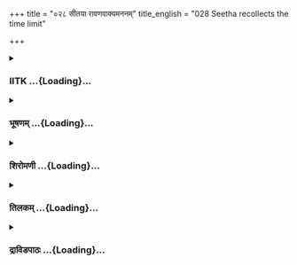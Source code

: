 +++
title = "०२८ सीतया रावणवाक्यमननम्"
title_english = "028 Seetha recollects the time limit"

+++
<div caption="श्रीराम-हरिसीताराममूर्ति-घनपाठिभ्यां वचनम्" class="audioEmbed" src="https://archive.org/download/Ramayana-recitation-Sriram-harisItArAmamUrti-Ghanapaati-v2/Kanda_5/Kanda_5_SK-028-Seetha_recollects_the_time_limit.mp3"></div>

<div class="js_include collapsed" newlevelforh1="3" title="IITK" unfilled url="/purANam/rAmAyaNam/audIchya-pAThaH/iitk/5_sundarakANDam/04-sItA-pIDanam/028_sItayA_rAvaNavAkyamananam.md">
<details><summary><h3>IITK ...{Loading}...</h3></summary>

Sita's wailings -- finaly finds some auspicious signs.



#### श्लोकः
##### मूलम्
सा राक्षसेन्द्रस्य वचो निशम्य  
तद्रावणस्याप्रियमप्रियार्ता।  
सीता वितत्रास यथा वनान्ते  
सिंहाभिपन्ना गजराजकन्या॥5.28.1॥

##### शब्दार्थः
सा सीता that Sita, राक्षसेन्द्रस्य demon king's, रावणस्य Ravana's, अप्रियम् unpleasant news, तत् that, वचः word, निशम्य after hearing, अप्रियार्ता restless, वनान्ते in the midst of the forest, सिंहाभिपन्ना caught by the lion, गजराजकन्या यथा like young calf of a lordly elephant, वितत्रास frightened.

##### आङ्ग्लानुवादः
After hearing the unpleasant words spoken by the king of demons, which caused restlessness and sorrow to Sita, she was terrified like the young calf of a lordly elephant fallen into the clutches of a lion in the midst of the forest.



#### श्लोकः
##### मूलम्
सा राक्षसीमध्यगता च भीरु  
र्वाग्भिर्भृशं रावणतर्जिता च।  
कान्तारमध्ये विजने विसृष्टा  
बालेव कन्या विललाप सीता॥5.28.2॥

##### शब्दार्थः
राक्षसीमध्यगता encircled by the shedemons, भीरुः soft natured, भृशम् excessively, वाग्भिः with words, रावणतर्जिता च threatened by Ravana, सा that, सीता Sita, विजने desolate, कान्तारमध्ये in the midst of the forest, विसृष्टा deserted, बाला young, कन्या इव like a girl, विललाप wept.

##### आङ्ग्लानुवादः
Encircled by the demonesses, Sita was repeatedly humiliated by Ravana's cruel words.  
She wept like a young girl deserted in a desolate forest.



#### श्लोकः
##### मूलम्
सत्यं बतेदं प्रवदन्ति लोके  
नाकालमृत्युर्भवतीति सन्तः।  
यत्राहमेवं परिभर्त्स्यमाना  
जीवामि दीना क्षणमप्यपुण्या॥5.28.3॥

##### शब्दार्थः
लोके in the world, अकालमृत्युः untimely death, न भवति does not occur, इति like this, इदम् thus, सत्यम् true, सन्तः elders, प्रवदन्ति say, यत्र wherever, एवम् this way, परिभर्त्स्यमाना being threatened, अपुण्या who lacks merits, अहम् I am, दीना pitiable, क्षणमपि even a second also, जीवामि I live, बत alas.

##### आङ्ग्लानुवादः
"Even though I am threatened like this, I am living pitiably because of lack of merit. Indeed I regret my survival due to my bad luck. Elders say that death will not ocurr before its time. It seems to be true.



#### श्लोकः
##### मूलम्
सुखाद्विहीनं बहुदुःखपूर्ण  
मिदं तु नूनं हृदयं स्थिरं मे।  
विशीर्यते यन्न सहस्रधाऽद्य  
वज्राहतं शृङ्गमिवाचलस्य॥5.28.4॥

##### शब्दार्थः
सुखात् of joy, विहीनम् devoid, बहुदुःखपूर्णम् filled with agony, इदम् this, मे my, हृदयम् heart, नूनम् surely, स्थिरम् hard, यत् such, वज्राहतम् hit by a thunderbolt, अचलस्य of a mountain, शृङ्गमिव like the top, सहस्रधा into a thousand pieces, अद्य now, न विशीर्यते it is not breaking.

##### आङ्ग्लानुवादः
"Even though I am devoid of joy, and living in deep agony, my heart bursts not into a thousand pieces like the summit of a mountain hit by thunderbolt (lightning).



#### श्लोकः
##### मूलम्
नैवास्ति दोषो मम नूनमत्र वध्याहमस्याप्रियदर्शनस्य।  
भावं न चास्याहमनुप्रदातु मलं द्विजो मन्त्रमिवाद्विजाय॥5.28.5॥

##### शब्दार्थः
अत्र मम here my, दोषः fault, नैवास्ति is not there, अहम् I am, अप्रियदर्शनस्य ugly, अस्य his, वध्या to be killed, अस्मि I am, अहम् I,  अस्य his, भावम् (surrender) my heart, द्विजः brahmin, अद्विजाय to a nonbrahmin, मन्त्रमिव like the veda mantra, अनुप्रदातुम् to impart, न अलम् not proper.

##### आङ्ग्लानुवादः
"I will not be blamed if I commit suicide now.I stand condemned to death in the hands of this ugly Ravana. I cannot bestow my affection on him or surender to his desire like a brahmin would not like to impart Vedic knowledge to a nonbrahmin. (Better die of my own accord than be killed by a sinful ogre).



#### श्लोकः
##### मूलम्
नूनं ममाङ्गान्यचिरादनार्यः  
शस्त्रैश्शितैश्छेत्स्यति राक्षसेन्द्रः।  
तस्मिननागच्छति लोकनाथे  
गर्भस्थजन्तोरिव शल्यकृन्तः॥5.28.6॥

##### शब्दार्थः
लोकनाथे the lord of the world, तस्मिन् he, अनागच्छति before he comes here, अनार्यः vile lord, राक्षसेन्द्रः lord of demons, शल्यकृन्तः barber, गर्भस्थजन्तोरिव like the foetus from the womb,  मम my, अङ्गानि limbs, नूनम् surely, शितैः with sharp, शत्रैः with weapons, छेत्स्यति will cut into pieces.

##### आङ्ग्लानुवादः
"If the lord of the world does not come here before that (time fixed by Ravana) the vile lord of demons will cut me into pieces with weapons just as a barber would cut to pieces the foetus with a sharp knife (in order to save a pregnant woman).



#### श्लोकः
##### मूलम्
दुःखं बतेदं मम दुःखिताया  
मासौ चिरायाधिगमिष्यतो द्वौ।  
बद्धस्य वध्यस्य तथा निशान्ते  
राजापराधादिव तस्करस्य॥5.28.7॥

##### शब्दार्थः
राजापराधात् due to offending the king, बद्धस्य captured, निशान्ते by daybreak, वध्यस्य for execution, तस्करस्य इव like that of a thief, दुःखितायाः of a sorrowful, मम to me, द्वौ two, मासौ months, चिराय is a long duration, अधिगमिष्यतः will be spent, इदम् this, दुःखम् grief, बत alas.

##### आङ्ग्लानुवादः




#### श्लोकः
##### मूलम्
हा राम हा लक्ष्मण हा सुमित्रे  
हा राममातः सह मे जनन्या।  
एषा विपद्याम्यहमल्पभाग्या  
महार्णवे नौरिव मूढवाता॥5.28.8॥

##### शब्दार्थः
हा राम Alas Rama, हा लक्ष्मण Alas Lakshmana, हा सुमित्रे Alas Sumitra, मे my, जनन्या सह  own mother, हा राममातः Alas Rama's mother, अल्पभाग्या an illstarred woman, एषा here, अहम् I, महार्णवे in an ocean, मूढवाता by a whirlwind, नौरिव like a boat, विपद्यामि I am perished.

##### आङ्ग्लानुवादः




#### श्लोकः
##### मूलम्
तरस्विनौ धारयता मृगस्य  
सत्त्वेन रूपं मनुजेन्द्रपुत्रौ।  
नूनं विशस्तौ मम कारणात्तौ  
सिंहर्षभौ द्वाविव वैद्युतेन॥5.28.9॥

##### शब्दार्थः
मृगस्य deer's, रूपम् form, धारयता by taking, सत्त्वेन by a creature, तरस्विनौ these pair of , तौ two, मनुजेन्द्रपुत्रौ princes, वैद्युतेन by bolt of lightning, द्वौ two, सिंहर्षभौ इव two mighty lions, मम कारणात् on my account, नूनम् verily, विशस्तौ are slain.

##### आङ्ग्लानुवादः
"Just like two mighty lions are killed by a bolt of lightning, the two princes must have been killed by a creature in the guise of a deer on my account.



#### श्लोकः
##### मूलम्
नूनं स कालो मृगरूपधारी  
मामल्पभाग्यां लुलुभे तदानीम्।  
यत्रार्यपुत्रं विससर्ज मूढा  
रामानुजं लक्ष्मणपूर्वजं च॥5.28.10॥

##### शब्दार्थः
नूनम् verily, सः such, कालः the spirit of time, मृगरूपधारी in the guise of a deer, तदानीम् then, अल्पभाग्याम् an unfortunate woman, माम् me, लुलुभे tempted, यत्र wherever, मूढा foolish, रामानुजम् Rama's brother, लक्ष्मणपूर्वजम् Lakshmana's elder brother, आर्यपुत्रं च son of a noble king, विससर्ज sent away.

##### आङ्ग्लानुवादः
"Verily, it is the spirit of the time that assumed the form of deer and tempted this unfortunate soul. It was foolish of me to send away, the sons of a noble king, Lakshmana and his elder brother.



#### श्लोकः
##### मूलम्
हा राम सत्यव्रत दीर्घबाहो  
हा पूर्णचन्द्रप्रतिमानवक्त्र।  
हा जीवलोकस्य हितः प्रियश्च  
वध्यां न मां वेत्सि हि राक्षसानाम्॥5.28.11॥

##### शब्दार्थः
सत्यव्रत O unfailing in vows, दीर्घबाहो O longarmed one, हा राम Alas Rama, हा पूर्णचन्द्रप्रतिमानवक्त्र alas one whose face is like the full moon, हा alas, जीवलोकस्य for all the worlds, हितः benefactor, प्रियश्च dear one, माम् me, राक्षसानाम् for demons, वध्याम् to be  
killed, न वेत्सि you are not aware.

##### आङ्ग्लानुवादः




#### श्लोकः
##### मूलम्
अनन्य दैवत्वमियं क्षमा च  
भूमौ च शय्या नियमश्च धर्मे।  
पतिव्रतात्वं विफलं ममेदं  
कृतं कृतघ्नेष्विव मानुषाणाम्॥5.28.12॥

##### शब्दार्थः
अनन्यदैवत्वम् no god other than you, इयम् this, क्षमा च and tolerance, भूमौ on earth, शय्या sleep, धर्मे in righteousness, नियमश्च discipline, पतिव्रतात्वम् my chastity, मम my, इदम् this, कृतघ्नेषु in case of ungrateful man, मानुषाणाम् of human beings, कृतमिव like the help done, विफलम् is futile.

##### आङ्ग्लानुवादः
"I am devoted to you and to no other god. My hardship in sleeping on the ground, my righteousness, my discipline and chastity have all proved futile like the devotion of an ungrateful person.



#### श्लोकः
##### मूलम्
मोघो हि धर्मश्चरितो मयायं  
तथैकपत्नीत्वामिदं निरर्थम्।  
या त्वां न पश्यामि कृशा विवर्णा  
हीना त्वया सङ्गमने निराशा॥5.28.13॥

##### शब्दार्थः
या I who, त्वाम् you, न पश्यामि I do not see, त्वया by you, हीना deprived, सङ्गमने in reuniting, निराशा no hope, कृशा shrunk, विवर्णा pale, मया  by me, चरितः followed, अयम् this, धर्मः righteousness, मोघः हि is in vain, तथा likewise, इदम् this, एकपन्तीत्वम् devotion to you alone, निरर्थम् meaningless.

##### आङ्ग्लानुवादः
"This righteousnes practised by me is in vain like my devotion to you, as I am unable to see you. I am a separated, emaciated, pale with no hope of reuniting with you.



#### श्लोकः
##### मूलम्
पितुर्निदेशं नियमेन कृत्वा  वनान्निवृत्तश्चरितव्रतश्च।  
स्त्रीभिस्तु मन्ये विपुलेक्षणाभिस्त्वं रंस्यसे वीतभयः कृतार्थः॥5.28.14॥

##### शब्दार्थः
त्वम् you, पितुः father's, निदेशम् command, नियमेन truly, कृत्वा following, चरितव्रतश्च after the completion of the pledge, वनात् from the forest, निवृत्तः you return, वीतभयः rid of fear, कृतार्थः an accomplished one, विपुलेक्षणाभिः largeeyed, स्त्रीभिः with damsels, रंस्यसे be revelling, मन्ये I think.

##### आङ्ग्लानुवादः
"Having truly fulfilled your pledge given to your father, you will return from the forest to Ayodhya, rid of all fear, as an accomplished person, will and revel in the company of largeeyed damsels, I think.



#### श्लोकः
##### मूलम्
अहं तु राम त्वयि जातकामा  
चिरं विनाशाय निबद्धभावा।  
मोघं चरित्वाथ तपो व्रतञ्च त्यक्ष्यामि  
धिग्जीवितमल्पभाग्याम्॥5.28.15॥

##### शब्दार्थः
राम Rama, त्वयि at you, जातकामा I loved, अहं तु I am also, विनाशाय for my doom, चिरम् for long, निबद्धभावा with my feeling of love fixed on you, तपः austerities, व्रतं च and vows, मोघम् in vain, चरित्वाथ after practising, जीवितम् life, त्यक्ष्यामि will be giving up, अल्पभाग्याम् I am unfortunate one, धिक् what a pity

##### आङ्ग्लानुवादः
"O RamaI loved you and concentrated all my love on you for a long time only for my doom. I have observed vows and austerities in vain. I cannot continue it for long. Here I am giving up my life. Fie upon this luckless one (me).



#### श्लोकः
##### मूलम्
सा जीवितं क्षिप्रमहं त्यजेयं  
विषेण शस्त्रेण शितेन वापि।  
विषस्य दाता न हि मेऽस्ति कश्चि  
च्छस्त्रस्य वा वेश्मनि राक्षसस्य॥5.28.16॥

##### शब्दार्थः
सा अहम् that I, क्षिप्रम् at once, जीवितम् life, विषेण by poisoning, शितेन by a sharp one, शस्त्रेण by a weapon, वापि or else, त्यजेयम् I give up, राक्षसस्य demon's, वेश्मनि at his residence, मे to me, विषस्य of poison, शस्त्रस्य वा or of weapon, दाता donor, कश्चित् any one, नास्ति is not found.

##### आङ्ग्लानुवादः
"I will end my life at once by taking poison or else by a sharp weapon. Alas There is none to give get me poison or a weapon at this demon's residence".



#### श्लोकः
##### मूलम्
इतीव देवी बहुधा विलप्य  
सर्वात्मना राममनुस्मरन्ती।  
प्रवेपमाना परिशुष्कवक्त्रा  
नगोत्तमं पुष्पितमाससाद॥5.28.17॥

##### शब्दार्थः
देवी queen, इतीव in that way, बहुधा in many ways, विलप्य  wailing, सर्वात्मना self of all, रामम् Rama, अनुस्मरन्ती constantly remembering, प्रवेपमाना shivering, परिशुष्कवक्त्रा pale face, पुष्पितम् in bloom, नगोत्तमम् great tree, आससाद approached.

##### आङ्ग्लानुवादः
Queen Sita was wailing in many ways, constantly remembering Rama, the soul of all. Shivering, her face pales as she approached the great Simsupa tree in bloom.



#### श्लोकः
##### मूलम्
सा शोकतप्ता बहुधा विचिन्त्य  
सीताऽथ वेण्युद्ग्रथनं गृहीत्वा।  
उद्बुध्य वेण्युद्ग्रथनेन शीघ्रमहं  
गमिष्यामि यमस्य मूलम्॥5.28.18॥

##### शब्दार्थः
शोकाभितप्ता burning with grief, सीता Sita, बहुधा in many ways, विचिन्त्य after worrying, अथ then, वेण्युद्ग्रथनम् braid of her hair, गृहीत्वा holding, अहम् I, वेण्युद्ग्रथनेन by the braid, उद्बुध्य tie, शीघ्रम् quickly, यमस्य lord of death's, मूलम् presence, गमिष्यामि I will reach.

##### आङ्ग्लानुवादः
"Burning in grief, worrying in many ways, Sita took hold of her braid and said", by tying myself with this braid I shall quickly reach the presence of the lord of death".



#### श्लोकः
##### मूलम्
उपस्थिता सा मृदुसर्वगात्री  
शाखां गृहत्वाऽध नगस्य तस्य।  
तस्यास्तु रामं प्रविचिन्तयन्त्या  
रामानुजं स्वं च कुलं शुभाङ्ग्याः॥5.28.19॥  
शेकानिमित्तानि तथा बहूनि  
धैर्यार्जितानि प्रवराणि लोके।  
प्रादुर्निमित्तानि तदा बभूवुः  
पुरापि सिद्धान्युपलक्षितानि॥5.28.20॥

##### शब्दार्थः
अथ and then, मृदसर्वगात्री lady of delicate limbs, सा she, तस्य of that, नगस्य tree's, शाखाम् branch, गृहीत्वा holding, उपस्थिता stood, रामम् Rama, रामानुजम् Rama's brother, स्वं कुलं च and their family, प्रविचिन्तयन्त्याः was thinking, शुभाङ्ग्याः of charming body, तस्याः तु her, तदा then, शोकानिमित्तानि dispellers of sorrow, धैर्यार्जितानि harbingers of courage, लोके in the world, प्रवराणि foremost, तथा similarly, पुरापि ancient times also, सिद्धानि results, उपलक्षितानि  been proven, बहूनि many, निमित्तानि omens, प्रादुर्भभूवुः manifested.

##### आङ्ग्लानुवादः
Sita of delicate limbs approached the Simsupa tree and held on to a branch and stood. While she was thinking of Rama and Lakshmana and their noble family many  omens of proven results appeared on her auspicious charming body. These omens were dispellers of grief, and harbingers of courage in the world as declared from  
ancient times. (Now) they manifested themselves.  

#### समाप्तिः
 श्रीमद्रामायणे वाल्मीकीय आदिकाव्ये सुन्दरकाण्डे अष्टाविंशस्सर्गः॥  
Thus ends the twentyeigth sarga of Sundarakanda of the holy Ramayana, the first epic composed by sage Valmiki.

</details>
</div>
<div class="js_include collapsed" newlevelforh1="3" title="भूषणम्" unfilled url="/purANam/rAmAyaNam/audIchya-pAThaH/TIkA/bhUShaNa_iitk/5_sundarakANDam/04-sItA-pIDanam/028_sItayA_rAvaNavAkyamananam.md">
<details><summary><h3>भूषणम् ...{Loading}...</h3></summary>



सा राक्षसेन्द्रस्य वचो निशम्य तद्रावणस्याप्रियमप्रियार्ता ।  

सीता वितत्रास यथा वनान्ते सिंहाभिपन्ना गजराजकन्या  ॥  ५।२८।१ ॥   

सा राक्षसीमध्यगता च भीरुर्वाग्भिर्भृशं रावणतर्जिता च ।  

कान्तारमध्ये विजने विसृष्टा बालेव कन्या विललाप सीता  ॥  ५।२८।२ ॥   

सा राक्षसेन्द्रस्येत्यादि  ॥  ५।२८।१२ ॥   

सत्यं बतेदं प्रवदन्ति लोके नाकालमृत्युर्भवतीति सन्तः ।  

यत्राहमेवं परिभर्त्स्यमाना जीवामि किंचित्क्षणमप्यपुण्या  ॥  ५।२८।३ ॥   

सुखाद्विहीनं बहुदुःखपूर्णमिदं तु नूनं हृदयं स्थिरं मे ।  

विशीर्यते यन्न सहस्रधा ऽद्य वज्राहतं शृङ्गमिवाचलस्य  ॥  ५।२८।४ ॥   

सत्यमिति । यत्र येन किंचिज्जीवामि कुत्सितं जीवामि  ॥  ५।२८।३४ ॥   

  

नैवास्ति दोषं मम नूनमत्र वध्या ऽहमस्याप्रियदर्शनस्य ।  

भावं न चास्याहमनुप्रदातुमलं द्विजो मन्त्रमिवाद्विजाय  ॥  ५।२८।५ ॥   

नन्वात्महनने महान् दोषः स्यादित्याशङ्क्य आह नैवेति । दोषं दोषः । आर्षं
नपुंसकम् । अत्र आत्महनने कथमदेष इत्याशङ्क्य रावणकृतान्मरणादात्मनैव मरणं
श्रेय इत्याह वध्येति । अप्रियदर्शनस्य अस्य रावणस्य । दुर्मरणत्वाविशेषेपि
दुष्टराक्षसेन मरणमतिकष्टमिति भावः । तर्हि तदनुप्रवेशेनात्मा रक्ष्यताम्
"सर्वत आत्मानं गोपायेत्" इति श्रुतेरित्याशङ्याह भावमिति । अस्य अस्मिन्
रावणे भावं हृदयम् अनुप्रदातुं नालं न शक्ता । रामस्वत्वादस्य, न ह्यन्यस्य
स्वमन्यो ऽन्यस्मै दातदुमर्हतीति भावः । अनर्हश्चायं भावो
ऽन्यप्रदानस्येत्यमुमर्थं दृष्टान्तमुखेनाह द्विज इति । मन्त्रं वेदम् ।
अद्विजाय शूद्राय । ५।२८,५  ॥   

  

नूनं ममाङ्गान्यचिरादनार्यः शस्त्रैः शितैश्छेत्स्यति राक्षसेन्द्रः ।  

तस्मिन्ननागच्छति लोकनाथे गर्भस्थजन्तोरिव शल्यकृन्तः  ॥  ५।२८।६ ॥   

नूनमिति । अनागच्छति, मासद्वयादर्वागिति शेषः । गर्भस्थजन्तोः
निरुद्धनिर्गमस्य गर्भस्थजन्तोः । शल्यकृन्तः नापितः  ॥  ५।२८।६ ॥   

  

दुःखं बतेदं मम दुःखिताया मासौ चिरायाधिगमिष्यतो द्वौ ।  

बद्धस्य वध्यस्य तथा निशान्ते राजापराधादिव तस्करस्य  ॥  ५।२८।७ ॥   

चिराय दुःखिताया मम द्वौ मासौ वधस्यावधिभूतौ अधिगमिष्यतः । इदं दुःखं बत ।
कस्य दुःखमिव? राजापराधात् बद्धस्य तथा निशान्ते वध्यस्य तस्करस्येव दुःखम्
। यथेति पाठे इवशब्दो वाक्यालङ्कारे  ॥  ५।२८।७ ॥   

  

हा राम हा लक्ष्मण हा सुमित्रे हा राममातः सह मे जनन्या ।  

एषा विपद्याम्यहमल्पभाग्या माहार्णवे नौरिव मूढवाता  ॥  ५।२८।८ ॥   

हा रामेति । मूढो वात्यारूपो वातो यस्यास्सा मूढवाता, वात्याहतेत्यर्थः ।
"मूढस्तन्द्रितवात्ययोः"इति विश्वः  ॥  ५।२८।८ ॥   

  

तरस्विनौ धारयता मृगस्य सत्त्वेन रूपं मनुजेन्द्रपुत्रौ ।  

नूनं विशस्तौ मम कारणात् तौ सिंहर्षभौ द्वाविव वैद्यतेन  ॥  ५।२८।९ ॥   

तरस्विनाविति । मृगस्य रूपं धारयता सत्त्वेन जन्तुना । मम कारणात्
मन्निमित्तम् । विशस्तौ हिंसितौ । द्वौ सिंहर्षभाविव द्वौ सिंहाविव द्वौ
ऋषभाविवेत्यर्थः । वैद्युतेन अशनिना  ॥  ५।२८।९ ॥   

  

नूनं स कालो मृगरूपधारी मामल्पभाग्यां लुलुभे तदानीम् ।  

यत्रार्यपुत्रं विससर्ज मूढा रामानुजं लक्ष्मणपूर्वजं च  ॥  ५।२८।१० ॥   

हा राम सत्यव्रत दीर्घबाहो हा पूर्णचन्द्रप्रतिमानवक्र ।  

रा जीवलोकस्य हितः प्रियश्च वध्यां न मां वेत्सि हि राक्षसानाम्  ॥ 
५।२८।११ ॥   

लुलुभे प्रलोभयामास । यत्र यस्मिन् काले । विससर्जेति
सृजेर्लिट्युत्तमपुरुषैकवचनम् । "रामानुजं लक्ष्मणपूर्वजं च "परस्परस्य
सदृशौ" इत्युक्तपरस्परसादृश्यात्, बाल्यात् प्रभृति सुस्निग्धतया च
परस्परनिरूपकभूतौ  ॥  ५।२८।१०११ ॥   

  

अनन्यदेवत्वमियं क्षमा च भूमौ च शय्या नियमश्च धर्मे ।  

पतिव्रतात्वं विफलं ममेदं कृतं कृतघ्नेष्विव मानुषाणाम्  ॥  ५।२८।१२ ॥   

मोघो हि धर्मश्चरितो मया ऽयं तथैकपत्नीत्वमिदं निरर्थम् ।  

या त्वां न पश्यामि कृशा विवर्णा हीना त्वया सङ्गमने निराशा  ॥  ५।१८।१३ ॥   

अनन्यदेवत्वमिति । अनन्यदेवत्वम् आश्रयणीया देवता ऽन्या ऽस्ति सा
रक्षिष्यतीति बुद्धिर्मे नास्ति । "नारायणमुपागमात्"
इत्यत्राप्यप्राधान्येन सह पत्न्येति ह्युक्तम् । नारायणमाराधयतो रामस्य
परिचारिका ऽस्मीत्यर्थः । इयं क्षमा च । रावणपरुषाक्षराणि राक्षसीनां
तर्जनभर्त्सनादीनि राममधुरालापश्रवणकुतूहलेन ह्यहं क्षान्तवती । भूमौ च
शय्या । तवाङ्गे समुपाविशम्ऽ इत्येवंविधभोगः कदाचिदपि किन्न
सेत्स्यतीत्याशया हि मया भूमौ शयनं क्रियते । नियमश्च धर्मे
रक्षकत्वधर्मोपि तस्मिन्नेवेति मनीषया हि मया स्थितम् । न त्वां कुर्मि
दशग्रीव भस्म भस्मार्ह तेजसाऽ इत्युक्तिरपि दृष्ट्वैव । पतिव्रतात्वम्
"एतद्व्रतं मम" इत्युक्तं व्रतं विना मम किञ्चिद्व्रतं नास्तीत्यर्थः ।
पत्युर्व्रतमेव व्रतं यस्यास्सा पतिव्रता तस्या भावः पतिव्रतात्वम् । विफलं
ममेदम् अमोघमपि मोघमासीत् । कस्येवेति चेत्तत्राह कृतं कृतघ्नेष्विव
मानुषाणाम् । "आत्मानं मानुषं मन्ये" इत्युक्तरीत्या मानुषत्वं
रामस्याप्यस्ति । अतस्तदितरमानुषाणां मध्ये कृतघ्नेषु कृतं कार्यमिव । अस्य
किं मूलमिति चेत्? ममेदं तस्मिन्न काचिन्न्यूनता ममैव दुष्कृतमत्र हेतुः  ॥ 
५।२८।१२१३ ॥   

  

पितुर्निदेशं नियमेन कृत्वा वनान्निवृत्तश्चरितव्रतश्च ।  

स्त्रीभिस्तु मन्ये विपुलेक्षणाभिस्त्वं रंस्यसे वीतभयः कृतार्थः  ॥ 
५।२८।१४ ॥   

पितुर्निदेशम् आज्ञाम्, नियमेन अविच्छेदेन कृत्वा चरितव्रतः
चरितवन्यवृत्तिव्रतः वनान्निवृत्तश्च सन् । स्त्रीभिस्तु मत्तोपि
विलक्षणाभिः स्त्रीभिः त्वं रंस्यसे । वीतभयः गतवनवासभयः । कृतार्थः
निष्पन्नसर्वपुरुषार्थः । मद्विनाशेन पुनर्बह्वीरूढ्वा रंस्यस इति भावः  ॥ 
५।२८।१४ ॥   

  

अहं तु राम त्वयि जातकामा चिरं विनाशाय निबद्धभावा ।  

मोघं चरित्वा ऽथ तपोव्रतं च त्यक्ष्यामि धिग् जीवितमल्पभाग्या  ॥ 
५।२८।१५ ॥   

अहं त्वति । त्वयि जातकामा अत एव त्वयि निबद्धभावा निबद्धहृदया । विनाशाय
त्वयि निबद्धभावेति दुःखातिरेकोक्तिः । तपः अनशनम् । व्रतं नियमम् ।
अल्पभाग्या जन्मान्तरसुकृतरहिता । इदानीमनुष्ठितानां तपोत्रतादीनां
जन्मान्तरफलदत्वेन मोघत्वोक्तिः । अतः एवाल्पभाग्येत्युक्तम्  ॥ 
५।२८।१५ ॥   

  

सा जीवितं क्षिप्रमहं त्यजेयं विषेण शस्त्रेण शितेन वापि ।  

विषस्य दाता नहि मे ऽस्ति कश्चिच्छस्त्रस्य वा वेश्मनि राक्षसस्य  ॥ 
५।२८।१६ ॥   

इतीव देवी बहुधा विलप्य सर्वात्मना राममनुस्मरन्ती ।  

प्रवेपमाना परिशुष्कवक्त्रा नगोत्तमं पुष्पितमाससाद  ॥  ५।२८।१७ ॥   

सा जीवितमिति । वेश्मनि राक्षसस्य । एवं सम्यङ्मरणकारी क्रूरस्यास्य गृहं
कथं लभ्यत इति भावः  ॥  ५।२८।१६१७ ॥   

  

शोकाभितप्ता बहुधा विचिन्त्य सीता ऽथ वेण्युद्ग्रथनं गृहीत्वा ।  

उद्बध्य वेण्युद्ग्रथनेन शीघ्रमहं गमिष्यामि यमस्य मूलम्  ॥  ५।२८।१८ ॥   

शोकेति । वेण्युद्ग्रथनं वेणीबन्धनम् । यमस्य मूलं यमस्य समीपम् ।
अत्रेतिकरणं बोध्यम् । इति विचिन्त्य नगोत्तमं शिंशुपामाससाद । शिंशुपां
तामुपागमदिति पूर्वमुक्तम् । तस्य सामीप्येन गमनमद्योच्यते । पुष्पितं
शुभसूचनम् । यद्वा पुष्पितमाससाद अग्निग्रवेशं कुर्वन्तीवेत्यर्थः  ॥ 
५।२८।१८ ॥   

  

उपस्थिता सा मृदुसर्वगात्रा शाखां गृहीत्वा ऽथ नगस्य तस्य  ॥  ५।२८।१९ ॥   

उपस्थितेत्यर्धमेकं वाक्यम् । नगस्य शाखां गृहीत्वा उपस्थिता  ॥ 
५।२८।१९ ॥   

  

तस्यास्तु रामं प्रविचिन्तयन्त्या रामानुजं स्वं च कुलं शुभाङ्ग्याः ।  

शोकानिमित्तानि तथा बहूनि धैर्यार्जितानि प्रवराणि लोके ।  

प्रादुर्निमित्तानि तदा बभूवुः पुरापि सिद्धान्युपलक्षितानि ।  ॥ 
५।२८।२० ॥   

इत्यार्षे श्रीरामायणे वाल्मीकीये आदिकाव्ये श्रीमत्सुन्दरकाण्डे
अष्टाविंशः सर्गः  ॥  ५।२८ ॥   

तस्यास्त्विति । स्वं च कुलं विचिन्तयन्त्या इत्यनेन दुर्मरणात् भीतत्वं
व्यज्यते । शोकानिमित्तानि शुभसूचकानीत्यर्थः । धैर्यार्जितानि
अर्जितधैर्याणि, धैर्यकराणीत्यर्थः । लोके प्रवराणि लोके
प्रसिद्धानीत्यर्थः, प्रवरं हि प्रसिद्धं भवति । प्रादुर्बभूवुरित्यन्वयः ।
पुरापि सिद्धान्युपलक्षितानि पूर्वमपि फलव्याप्तत्वेन दृष्टानि ।
तान्युत्तररसर्गे विवरिष्यति  ॥  ५।२८।२० ॥   

इति श्रीगोविन्दराजविरचिते श्रीरामायणभूषणे श्रृङ्गारतिलकाख्याने
सुन्दरकाण्डव्याख्याने अष्टाविंशः सर्गः  ॥  ५।२८ ॥   



</details>
</div>
<div class="js_include collapsed" newlevelforh1="3" title="शिरोमणी" unfilled url="/purANam/rAmAyaNam/audIchya-pAThaH/TIkA/shiromaNI_iitk/5_sundarakANDam/04-sItA-pIDanam/028_sItayA_rAvaNavAkyamananam.md">
<details><summary><h3>शिरोमणी ...{Loading}...</h3></summary>



त्रिजटावचनश्रवणानन्तरकालेरपि रावणोक्तिस्मृतिजनितसीताविलापं वर्णयन्नाह
सेत्यादिभिः । रावणस्य तत्परुषम् अत एव अप्रियं वचो निशम्य संस्मृत्य
अप्रियार्ता अप्रियेण प्रियसंयोगाभावेन आर्ता दुःखिता सा सीता वितत्रास
त्रासं प्राप । तत्र दृष्टान्तः वनान्ते वनमध्ये सिंहाभिपन्ना सिंहवशं
प्राप्ता गजराजकन्या यथा  ॥  ५।२८।१  ॥   

  

सेति । राक्षसीमध्यगता भृशमत्यन्तं वाग्भिः रावणतर्जिता सा सीता विजने
जनरहिते कान्तारमध्ये निबिडवनमध्यभागे विसृष्टा त्यक्ता कन्या इव बिललाप  ॥ 
५।२८।२  ॥   

  

तदाकारमाह सत्यमित्यादिभिः । यत्र यस्मात् एवं परिभर्त्स्यमाना अत एव
पुण्या स्नानाद्यभावेन शुद्धिरहिता अहं किञ्चित्क्षणमपि जीवामि तस्मात्
लोके अकालमृत्युर्न भवतीतीदं सन्तः सत्यं प्रवदन्ति  ॥  ५।२८।३  ॥   

  

सुखादिति । यत् यतः सुखात्प्रियसंयोगात् विहीनमत एव बहुदुःखपूर्णमिदं हृदयं
वज्राहतं शैलस्य शृङ्गमिव सहस्रधा न विदीर्यते तस्मात् स्थिरं
शैलशृङ्गादप्यतिदृढम् । एतेनात्मविघातकरणेच्छा सूचिता  ॥  ५।२८।४  ॥   

  

नन्वात्मघातदोषप्रसङ्ग इत्यत आह नैवेति । यतः अप्रियदर्शनस्य रावणस्याहं
वध्या अतः अत्रात्मविघाते मम दोषं न ककुद्दोषणी इतिभाष्यप्रयोगात् ।
लिङ्गमशिष्यं लोकाश्रयत्वाल्लिङ्गस्येति भाष्याच्च दोषशब्दस्य नपुंसकत्वमपि
। नन्वस्य प्रार्थनास्वीकारेणात्मविघातं निवारयेत्यत आह-- अस्य रावणस्य
भावं ममेहैवावस्थानरूपमभिप्रायं प्रदातुं स्वीकर्तुं नाहमलं समर्था । तत्र
दृष्टान्तः-- द्विजः अद्विजाय शूद्राय मन्त्रं वेदमिव  ॥  ५।२८।५  ॥   

  

तस्मिन्निति । लोकनाथे तस्मिन् रामे अनागच्छति सति अनार्यः क्षुद्रो रावणः
ममाङ्गानि गर्भस्थजन्तोः दितिंगर्भस्थपवनस्य अङ्गानि शल्यकृन्त इन्द्र इव
छेत्स्यति शल्यकृन्त इत्यत्र शोमुम्बार्षः  ॥  ५।२८।६  ॥   

  

दुःखमिति । चिराय बहुकालं दुःखितायाः मम राजापराधात् बद्धस्य अत एव
निशान्ते वध्यस्य तस्करस्येदं दुःखमिव द्वौ मासौ अभिगमिष्यतः मासद्वयान्ते
रावणकर्तृकमद्वधस्य निश्चितत्वात् आगामि मासद्वयं प्रातर्बद्धस्य चोरस्य
निशान्तभाग इवेत्यर्थः  ॥  ५।२८।७  ॥   

  

हेति । हा राम एषा त्वत्तो वियुक्ता अत एव अल्पभाग्या ऽहं मूढः
चित्तविभ्रामकः वातो यस्यां सा महार्णवे नौरिव सह भवद्भिरिति शेषः ।
विपद्यामि विनश्यामि  ॥  ५।२८।८  ॥   

  

तरस्विनाविति । मृगस्य रूपं धारयता वैद्युतेन अशनिना इव सत्त्वेन
जन्तुविशेषेण सिंहर्षभौ सिहंश्रेष्ठाविव तरस्विनौ मनुजेन्द्रपुत्रौ मम
कारणाद्विशस्तौ हिंसितौ नूनं किम्  ॥  ५।२८।९  ॥   

  

नूनमिति । मृगरूपधारी यः अल्पभाग्यां मां लुलुभे तदानीं तस्मिन् समये एव
यत्र यत्समीपे लक्ष्मणपूर्वजं रामं रामानुजं च मूढा ऽहं विससर्ज प्रैषयं स
कालः नूनं किम्  ॥  ५।२८।१०  ॥   

  

हेति । हा राम जीवलोकस्य हितः प्रियश्च त्वं मां राक्षसानां वध्यां न
वेत्सि किमिति शेषः  ॥  ५।२८।११  ॥   

  

अनन्येति । मम अनन्यदेवत्वं पत्येकपूजिकात्वं क्षमा रावणापराधसहनं च
पतिव्रतात्वं पत्येकनिष्ठत्वं च कृतघ्नेषु मानुषाणां कृतमुपकार इव विफलं
विनष्टप्रायम्  ॥  ५।२८।१२  ॥   

  

तदेव भङ्गयन्तरेणाह मोघमिति । त्वया हीना सङ्गमने आगामिसङ्गमे निराशा या
ऽहं त्वां न पश्यामि तस्याः मम धर्मः मोघं चरितः एकपत्नीत्वम् एकैवाहं
रामपत्नीत्यभिमानश्च निरर्थकम्  ॥  ५।२८।१३  ॥   

  

निरर्थकत्वमेवोपपादयन्ती आह पितुरिति । वीतभयः निवर्तितऋषित्रासः अत एव
कृतार्थस्त्वं विपुलेक्षणाभिः स्त्रीभिः
तत्कालिकविवाहविधिनार्जितभार्याभिस्त्वं रंस्यसे इत्यहं मन्ये । एतेन
रामस्य भार्यान्तरं नास्तीति सूचितम्  ॥  ५।२८।१४  ॥   

  

अहमिति । त्वय्येव जातः उत्पन्नः कामः इच्छा यस्याः सा अत एव विनाशेनापि अथ
त्वत्प्राप्तौ निबद्धः संलग्नः भावो ऽभिप्रायो यस्याः सा ऽहं मोधं
त्वत्प्राप्तिरूपफलाभावेन निरर्थकं तपो व्रतं च चरित्वा जीवितं जीवनं
त्यक्ष्यामि अतः अल्पभाग्यं मां धिक्  ॥  ५।२८।१५  ॥   

  

ननु क्षिप्रं कुतो न त्यजसीत्यत आह-- संजीवितमिति । विषेण शितेन शस्त्रेण
वा क्षिप्रं संजीवितं त्यजेयं परन्तु दाता कश्चिन्नास्ति  ॥  ५।२८।१६  ॥   

  

इतीवेति । इतीव अनेन प्रकारेण सर्वात्मना राममनुस्मरन्ती प्रेवपमाना
अतिदुःखेन प्रकम्पं प्राप्नुवन्ती देवी सीता बहुधा अनेकप्रकारं विलप्य
पुष्पितं नगोत्तमं शिंशपाम् आससाद तत्र तस्थौ  ॥  ५।२८।१७  ॥   

  

शोकेति । शोकाभितप्ता सीता बहुधा विचिन्त्य वेणीग्रथनं गृहीत्वा
वेण्युद्ग्रथनेन वेणीरूपोद्बन्धनेन उद्बध्य गलं बद्ध्वा यमस्य कालस्यापि
नियन्तुः मूलं समीपं शीघ्रमहं गमिष्यामीति चिन्तयामासेति शेषः  ॥  ५।२८।१८
 ॥   

  

उपस्थितेति । मृदूनि सर्वगात्राणि यस्याः सा सीता नगस्य तस्य शिंशुपाभिधस्य
शाखां गृहीत्वा उपस्थिता बभूवेति शेषः । अर्धं पृथक्-- तस्या इति ।
रामादिकं परिचिन्तयन्त्याः तस्याः सीतायाः शङ्का रामागमनसंभावनानिमित्तं
येषु तानि धैर्यार्जितानि धैर्यसंपादकानि सिद्धानि प्रसिद्धानि पुरा
मिथिलायां रामागमनसमये उपलक्षितानि दृष्टानि प्रवराणि श्रेष्ठानि
निमित्तानि शकुनाः तदाकाले शाखावलम्बेनोपस्थितिसमये प्रादुर्बभुवुः ।
प्रादुसो व्यवहितेन प्रयोग आर्षः । सार्धश्लोक एकान्वयी  ॥  ५।२८।१९,२०  ॥   

  

इति श्रीमद्वाल्मीकीयरामायणव्याख्याने रामायणशिरोमणौ सुन्दरकाण्डे
ऽष्टाविंशः सर्गः  ॥  ५।२८  ॥   

  



</details>
</div>
<div class="js_include collapsed" newlevelforh1="3" title="तिलकम्" unfilled url="/purANam/rAmAyaNam/audIchya-pAThaH/TIkA/tilaka_iitk/5_sundarakANDam/04-sItA-pIDanam/028_sItayA_rAvaNavAkyamananam.md">
<details><summary><h3>तिलकम् ...{Loading}...</h3></summary>



इत्युक्ता मरिष्य इत्युक्ताः । तदाख्यातुं मरणनिश्चयं कथयितुम्  ॥  ५।२७।१
 ॥   

  

एकार्थम् वाक्यमिति शेषः । अनर्थार्थं स्वेषामनर्थमात्रप्रयोजनकम्  ॥ 
५।२७।२ ॥   

  

तदेव वाक्यमाह-- अद्येदानीमिति । अद्य दिने इदानीमस्मिन्क्षणे पापनिश्चये
कृतमरणनिश्चये ऽस्मासु रक्षिकास्विदानीं तदसंभवान्मासं मासमात्रम् ।
इदमवधिकालोपलक्षणम् । भयातिशयार्थमेवमुक्तिः । यथासुखं स्थितायास्तदनन्तरं
रावणाज्ञयैतत्तव शरीरं राक्षस्यो भक्षयिष्यन्ति  ॥  ५।२७।३  ॥   

  

अनार्याभिः क्रूराभिः । वृद्धा धर्मज्ञानयोगवयोभिर्वृद्धा ।
प्रबुद्धेत्यनेन तावत्पर्यन्तं सुप्तवतीति गम्यते  ॥  ५।२७।४  ॥   

  

आत्मानं स्वशरीरं भक्षयिष्यथेति । अवधिकालात्परमपीति शेषः  ॥  ५।२७।५  ॥   

  

कुतो ऽवगतमेतत्तत्राह-- स्वप्न इति । दारुणः क्रूरः राक्षसानामभावाय दृष्टः
तथा रोमहर्षणो ऽत्यद्भुतो रोमाञ्चकरः । अन्यो ऽस्या भर्तुर्भवाय दृष्ट
इत्यर्थः  ॥  ५।२७।६  ॥   

  

पूर्वं क्रोधमूर्च्छिताः पश्चात्त्रिजटावचनाद्भीता इत्यर्थः  ॥  ५।२७।७,८
 ॥   

  

काले प्रातःकाले । स्वप्नसंश्रितं प्रातःकालदृष्टस्वप्नदृष्टार्थविषयकम्
अनेन स्वप्नस्य शीघ्रफलदत्वं सूचितम् । तत्र सीतायाः पीडानिवृत्तये
तदभ्युदयसूचकं स्वप्नं प्रथममाह-- गजदन्तेति । शिबिकां
वाजिसहस्रयुक्तत्वविशेषणाद्विमानमित्यर्थः । तामास्थाय गच्छन्मया दृष्टः ।
समागतः सहितः  ॥  ५।२७।९,१०  ॥   

  

सागरेण क्षीरसागरेण । परिक्षिप्तमावृतम्  ॥  ५।२७।११  ॥   

  

सङ्गता तत्रैव पर्वत इति शेषः । एतेन लङ्कायामेव रामस्य सीतादर्शनं सूचितम्
। स्वप्नान्तरमाह-- राघवश्चेति । पुनः स्वप्नान्तर इत्यर्थः  ॥  ५।२७।१२
 ॥   

  

चकास शुशुभे  ॥  ५।२७।१३  ॥   

  

जानकीं पर्युपस्थितौ जानकीसमीपं प्राप्तौ । नगस्य श्वेतपर्वतस्य । दन्तिनः
स्कन्धमाश्रितौ । तदुक्तम्-- "आरोहणं गोवृषकुञ्जराणां
प्रासादशैलाग्रवनस्पतीनाम् । ध्रुवमर्थलाभदम्" इति  ॥  ५।२७।१४  ॥   

  

प्रथमं भर्तुरङ्के गत्वा ततः समुत्पत्य संकूर्द्य भर्त्रा परिगृहीतस्य
धृतालानस्य गजस्य स्कन्धमाश्रिता । सूर्याचन्द्रमसौ पाणिभ्यां परिमार्जती ।
तदुक्तम्-- "आदित्यमण्डलं वापि चन्द्रमण्डलमेव वा । स्वप्ने गृह्णाति
हस्ताभ्यां महद्राज्यं समाप्नुयात् ।" इति  ॥  ५।२७।१५  ॥   

  

पाण्डुरर्षभेति । पाण्डुवृषभाष्टकयुक्तेन रथेन  ॥  ५।२७।१६  ॥   

  

शुक्लमाल्याम्बरधरो रामो लक्ष्मणेन सहेहागत इत्यन्वयः । अन्यत्र
स्वप्नान्तरे  ॥  ५।२७।१७  ॥   

  

आरुह्य पुष्पकमित्येतद्भावि स्पष्टमेव दृष्टम्  ॥  ५।२७।१८  ॥   

  

अत्र मध्ये "साण्डं भुवनम्" इत्यादयो बहवः श्लोका रामानुजसंप्रदायपुस्तकेषु
दृश्यन्ते ते प्रक्षिप्ता इति कतकादयो ऽन्ये च । अथ रावणानर्थसूचकः
स्वप्नः-- रावणश्चेति । मुण्डो मुण्डितमुण्ढः  ॥  ५।२७।१९  ॥   

  

पिबन्निति । तैलमिति शेषः । करवीरकृतस्रज इति विमानादित्यस्य विशेषणम् ।
करवीरेत्यारभ्य स्वप्नान्तरम्  ॥  ५।२७।२०  ॥   

  

रथेनेत्यादि स्वप्नान्तरम्  ॥  ५।२७।२१२४  ॥   

  

मलानि पङ्कानि च यस्मिंस्तत्तिमिरम्  ॥  ५।२७।२५  ॥   

  

अकर्दमं जलकर्दमेनापि रहितम्  ॥  ५।२७।२६२८  ॥   

  

वैहायसं खेचरत्वम्  ॥  ५।२७।२९  ॥   

  

एतदग्रे श्लोकद्वयं प्रक्षिप्तमिति कतकः । गीतवादित्रनिःस्वन इति
बहुव्रीहिः । अयमपि विभीषणविषयो भाव्यर्थः स्पष्टमनुभूतः । पिबतां तैलादि
पिबतां रक्षसां वासभूता लङ्का सागरे पतितेत्यन्वयः  ॥  ५।२७।३०,३१  ॥   

  

भस्मरूक्षायां भस्मना रूक्षायाम्  ॥  ५।२७।३२  ॥   

  

निवसनं न्यग्भूतम् कुत्सितं वस्त्रमित्यर्थः  ॥  ५।२७।३३  ॥   

  

यदेवम्, अतो ऽपगच्छत तत्क्लेशदानं त्यक्त्वान्यतो ऽपसरत । राघवश्च
सीतामाप्नोत्येव पश्यध्वम् । अनपगमे बाधकमाह-- घातयेदिति ।
युष्मान्सीताक्लेशदात्रीः  ॥  ५।२७३४  ॥   

  

भर्सितां युष्मत्कृतभर्त्सनादिमतीम् । नानुमंस्यति नानुमंस्यते न
क्षमिष्यते, अतस्तत्कर्त्रीर्वो घातयेदिति भावः  ॥  ५।२७।३५३७  ॥   

  

हे राक्षस्यः किं विवक्षया कुत्सितभर्त्सनादिवचनेच्छया अलमिति शेषः । तत्र
हेतुः-- राघवादिति  ॥  ५।२७।३८  ॥   

  

नन्वेवं क्लेशिता कथमस्माकं प्रसन्ना स्यात्तत्राह-- प्रणिपातेति  ॥ 
५।२७।३९  ॥   

  

सीताया अभ्युदयसूचकं प्रत्यक्षनिमित्तमपि दर्शयति-- अपि चेति ।
द्वितीयमपिचेति पादपूरणे । विरूपं लक्षणं सूक्ष्ममपि किञ्चिन्नोपलक्षय
इत्यर्थः  ॥  ५।२७।४०  ॥   

  

किं तु स्नानानुलेपनाद्यभावमूलकशोभावैगुण्यमात्रात्मकं
दुःखमुपस्थितमित्युत्प्रेक्षते, न तु
मुखवैवर्ण्यदक्षिणाक्षिस्पन्दादिदुर्निमित्तलेशो ऽपीत्यर्थः ।
वैहायसमुपस्थितां स्वप्ने तथा दृष्टाम्  ॥  ५।२७।४१  ॥   

  

अत एवास्या अर्थसिद्धिमिष्टसिद्धिमुपस्थितां पश्यामि रावणनाशं रामविजयं च
पश्यामि  ॥  ५।२७।४२  ॥   

  

अपि चास्या महत्प्रियं श्रोतुं निमित्तभूतं
मत्स्वप्नवत्सूचकमेतत्स्फुरच्चक्षुश्च दृश्यते । वाममिति शेषः  ॥  ५।२७।४३
 ॥   

  

हृषितः पुलकितः । वेति वाक्यालङ्कारे । अदक्षिणो वामः  ॥  ५।२७।४४  ॥   

  

वेपन्वेपमानः स्फुरन्नित्यर्थः । राघवमस्याः पुरस्थितमिव सूचयति  ॥ 
५।२७।४५ ॥   

  

पक्षी काकादिः शाखानिलयं शाखास्थनीडं प्रविष्टो
वारंवारमुत्तमसान्त्ववाद्युत्तमशान्तस्वरवादी सुस्वागतां शोभनस्य स्वागतं
प्राप्तिर्यस्यां तादृशीं वाचं कथयन्पुनःपुनश्चोदयतीव शोभनप्राप्तिं
सूचयतीव । शोभनमागतं प्रत्युद्गच्छेति सीतां पुनः पुनः प्रेरयतीव वा  ॥ 
५।२७।४६  ॥   

  

तत्त्रिजटोक्तम्  ॥  ५।२७।४७  ॥   

  

इति श्रीरामाभिरामे श्रीरामीये रामायणतिलके वाल्मीकीय आदिकाव्ये
सुन्दरकाण्डे सप्तविंशः सर्गः  ॥  ५।२७  ॥   

  



</details>
</div>
<div class="js_include collapsed" newlevelforh1="3" title="द्राविडपाठः" unfilled url="/purANam/rAmAyaNam/drAviDapAThaH/5_sundarakANDam/04-sItA-pIDanam/028_sItayA_rAvaNavAkyamananam.md">
<details><summary><h3>द्राविडपाठः ...{Loading}...</h3></summary>



  
सा राक्षसेन्द्रस्य वचो निशम्य तद्रावणस्याप्रियमप्रियार्ता।  
सीता वितत्रास यथा वनान्ते सिंहाभिपन्ना गजराजकन्या ॥ 5.28.1 ॥   
सा राक्षसीमध्यगता च भीरुर्वाग्भिर्भृशं रावणतर्जिता च।  
कान्तारमध्ये विजने विसृष्टा बालेव कन्या विललाप सीता ॥ 5.28.2 ॥   
सत्यं बतेदं प्रवदन्ति लोके नाकालमृत्युर्भवतीति सन्तः।  
यत्राहमेवं परिभर्त्स्यमाना जीवामि किञ्चित्क्षणमप्यपुण्या ॥ 5.28.3 ॥   
सुखाद्विहीनं बहुदुःखपूर्णमिदं तु नूनं हृदयं स्थिरं मे।  
विशीर्यते यन्न सहस्रधाऽद्य वज्राहतं शृङ्गमिवाचलस्य ॥ 5.28.4 ॥   
नैवास्ति दोषं मम नूनमत्र वध्याऽहमस्याप्रियदर्शनस्य।  
भावं न चास्याहमनुप्रदातुमलं द्विजो मन्त्रमिवाद्विजाय ॥ 5.28.5 ॥   
नूनं ममाङ्गान्यचिरादनार्यः शस्त्रैः शितैश्छेत्स्यति राक्षसेन्द्रः।  
तस्मिन्ननागच्छति लोकनाथे गर्भस्थजन्तोरिव शल्यकृन्तः ॥ 5.28.6 ॥   
दुःखं बतेदं मम दुःखिताया मासौ चिरायाधिगमिष्यतो द्वौ।  
बद्धस्य वध्यस्य तथा निशान्ते राजापराधादिव तस्करस्य ॥ 5.28.7 ॥   
हा राम हा लक्ष्मण हा सुमित्रे हा राममातः सह मे जनन्या।  
एषा विपद्याम्यहमल्पभाग्या माहार्णवे नौरिव मूढवाता ॥ 5.28.8 ॥   
तरस्विनौ धारयता मृगस्य सत्त्वेन रूपं मनुजेन्द्रपुत्रौ।  
नूनं विशस्तौ मम कारणात् तौ सिंहर्षभौ द्वाविव वैद्यतेन ॥ 5.28.9 ॥   
नूनं स कालो मृगरूपधारी मामल्पभाग्यां लुलुभे तदानीम्।  
यत्रार्यपुत्रं विससर्ज मूढा रामानुजं लक्ष्मणपूर्वजं च ॥ 5.28.10 ॥   
हा राम सत्यव्रत दीर्घबाहो हा पूर्णचन्द्रप्रतिमानवक्र।  
रा जीवलोकस्य हितः प्रियश्च वध्यां न मां वेत्सि हि राक्षसानाम् ॥ 5.28.11 ॥   
अनन्यदेवत्वमियं क्षमा च भूमौ च शय्या नियमश्च धर्मे।  
पतिव्रतात्वं विफलं ममेदं कृतं कृतघ्नेष्विव मानुषाणाम् ॥ 5.28.12 ॥   
मोघो हि धर्मश्चरितो मयाऽयं तथैकपत्नीत्वमिदं निरर्थम्।  
या त्वां न पश्यामि कृशा विवर्णा हीना त्वया सङ्गमने निराशा ॥ 5.28.13 ॥   
पितुर्निदेशं नियमेन कृत्वा वनान्निवृत्तश्चरितव्रतश्च।  
स्त्रीभिस्तु मन्ये विपुलेक्षणाभिस्त्वं रंस्यसे वीतभयः कृतार्थः ॥ 5.28.14 ॥   
अहं तु राम त्वयि जातकामा चिरं विनाशाय निबद्धभावा।  
मोघं चरित्वाऽथ तपोव्रतं च त्यक्ष्यामि धिग् जीवितमल्पभाग्या ॥ 5.28.15 ॥   
सा जीवितं क्षिप्रमहं त्यजेयं विषेण शस्त्रेण शितेन वापि।  
विषस्य दाता नहि मेऽस्ति कश्चिच्छस्त्रस्य वा वेश्मनि राक्षसस्य ॥ 5.28.16 ॥   
इतीव देवी बहुधा विलप्य सर्वात्मना राममनुस्मरन्ती।  
प्रवेपमाना परिशुष्कवक्त्रा नगोत्तमं पुष्पितमाससाद ॥ 5.28.17 ॥   
शोकाभितप्ता बहुधा विचिन्त्य सीताऽथ वेण्युद्ग्रथनं गृहीत्वा।  
उद्बध्य वेण्युद्ग्रथनेन शीघ्रमहं गमिष्यामि यमस्य मूलम् ॥ 5.28.18 ॥   
उपस्थिता सा मृदुसर्वगात्रा शाखां गृहीत्वाऽथ नगस्य तस्य ॥ 5.28.19 ॥   
शोकानिमित्तानि तथा बहूनि धैर्यार्जितानि प्रवराणि लोके।  
प्रादुर्निमित्तानि तदा बभूवुः पुरापि सिद्धान्युपलक्षितानि ॥ 5.28.20 ॥   

</details>
</div>

